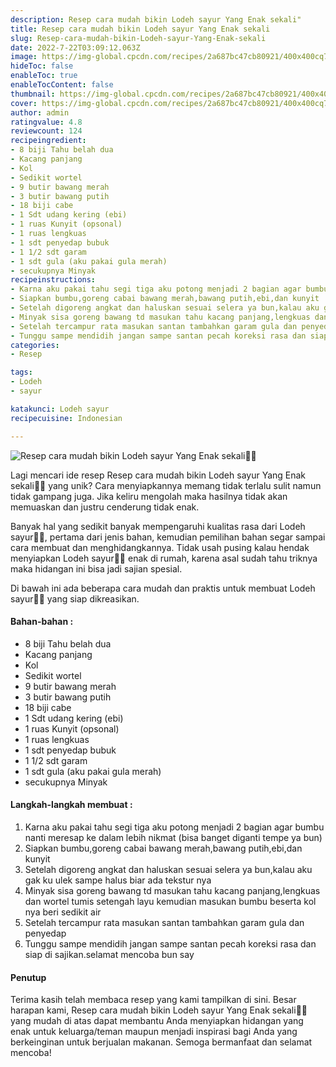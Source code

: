 ```yaml
---
description: Resep cara mudah bikin Lodeh sayur Yang Enak sekali"
title: Resep cara mudah bikin Lodeh sayur Yang Enak sekali
slug: Resep-cara-mudah-bikin-Lodeh-sayur-Yang-Enak-sekali
date: 2022-7-22T03:09:12.063Z
image: https://img-global.cpcdn.com/recipes/2a687bc47cb80921/400x400cq70/photo.jpg
hideToc: false
enableToc: true
enableTocContent: false
thumbnail: https://img-global.cpcdn.com/recipes/2a687bc47cb80921/400x400cq70/photo.jpg
cover: https://img-global.cpcdn.com/recipes/2a687bc47cb80921/400x400cq70/photo.jpg
author: admin
ratingvalue: 4.8
reviewcount: 124
recipeingredient:
- 8 biji Tahu belah dua
- Kacang panjang
- Kol
- Sedikit wortel
- 9 butir bawang merah
- 3 butir bawang putih
- 18 biji cabe
- 1 Sdt udang kering (ebi)
- 1 ruas Kunyit (opsonal)
- 1 ruas lengkuas
- 1 sdt penyedap bubuk
- 1 1/2 sdt garam
- 1 sdt gula (aku pakai gula merah)
- secukupnya Minyak
recipeinstructions:
- Karna aku pakai tahu segi tiga aku potong menjadi 2 bagian agar bumbu nanti meresap ke dalam lebih nikmat (bisa banget diganti tempe ya bun)
- Siapkan bumbu,goreng cabai bawang merah,bawang putih,ebi,dan kunyit
- Setelah digoreng angkat dan haluskan sesuai selera ya bun,kalau aku gak ku ulek sampe halus biar ada tekstur nya
- Minyak sisa goreng bawang td masukan tahu kacang panjang,lengkuas dan wortel tumis setengah layu kemudian masukan bumbu beserta kol nya beri sedikit air
- Setelah tercampur rata masukan santan tambahkan garam gula dan penyedap
- Tunggu sampe mendidih jangan sampe santan pecah koreksi rasa dan siap di sajikan.selamat mencoba bun say
categories:
- Resep

tags:
- Lodeh
- sayur

katakunci: Lodeh sayur
recipecuisine: Indonesian

---
```


![Resep cara mudah bikin Lodeh sayur Yang Enak sekali👩‍🍳](https://img-global.cpcdn.com/recipes/2a687bc47cb80921/400x400cq70/photo.jpg)

Lagi mencari ide resep Resep cara mudah bikin Lodeh sayur Yang Enak sekali👩‍🍳 yang unik? Cara menyiapkannya memang tidak terlalu sulit namun tidak gampang juga. Jika keliru mengolah maka hasilnya tidak akan memuaskan dan justru cenderung tidak enak.

Banyak hal yang sedikit banyak mempengaruhi kualitas rasa dari Lodeh sayur👩‍🍳, pertama dari jenis bahan, kemudian pemilihan bahan segar sampai cara membuat dan menghidangkannya. Tidak usah pusing kalau hendak menyiapkan Lodeh sayur👩‍🍳 enak di rumah, karena asal sudah tahu triknya maka hidangan ini bisa jadi sajian spesial.

Di bawah ini ada beberapa cara mudah dan praktis untuk membuat Lodeh sayur👩‍🍳 yang siap dikreasikan.

<!--inarticleads1-->

#### Bahan-bahan :

- 8 biji Tahu belah dua
- Kacang panjang
- Kol
- Sedikit wortel
- 9 butir bawang merah
- 3 butir bawang putih
- 18 biji cabe
- 1 Sdt udang kering (ebi)
- 1 ruas Kunyit (opsonal)
- 1 ruas lengkuas
- 1 sdt penyedap bubuk
- 1 1/2 sdt garam
- 1 sdt gula (aku pakai gula merah)
- secukupnya Minyak

<!--inarticleads2-->

#### Langkah-langkah membuat :

1. Karna aku pakai tahu segi tiga aku potong menjadi 2 bagian agar bumbu nanti meresap ke dalam lebih nikmat (bisa banget diganti tempe ya bun)
1. Siapkan bumbu,goreng cabai bawang merah,bawang putih,ebi,dan kunyit
1. Setelah digoreng angkat dan haluskan sesuai selera ya bun,kalau aku gak ku ulek sampe halus biar ada tekstur nya
1. Minyak sisa goreng bawang td masukan tahu kacang panjang,lengkuas dan wortel tumis setengah layu kemudian masukan bumbu beserta kol nya beri sedikit air
1. Setelah tercampur rata masukan santan tambahkan garam gula dan penyedap
1. Tunggu sampe mendidih jangan sampe santan pecah koreksi rasa dan siap di sajikan.selamat mencoba bun say

#### Penutup

Terima kasih telah membaca resep yang kami tampilkan di sini. Besar harapan kami, Resep cara mudah bikin Lodeh sayur Yang Enak sekali👩‍🍳 yang mudah di atas dapat membantu Anda menyiapkan hidangan yang enak untuk keluarga/teman maupun menjadi inspirasi bagi Anda yang berkeinginan untuk berjualan makanan. Semoga bermanfaat dan selamat mencoba!